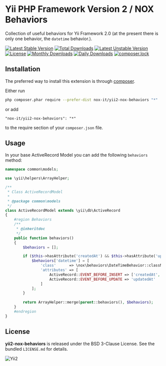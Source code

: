 Yii PHP Framework Version 2 / NOX Behaviors
===========================================

Collection of useful behaviors for Yii Framework 2.0 (at the present there is only one behavior, the `datetime` behavior.).

[![Latest Stable Version](https://poser.pugx.org/nox-it/yii2-nox-behaviors/v/stable)](https://packagist.org/packages/nox-it/yii2-nox-behaviors)
[![Total Downloads](https://poser.pugx.org/nox-it/yii2-nox-behaviors/downloads)](https://packagist.org/packages/nox-it/yii2-nox-behaviors)
[![Latest Unstable Version](https://poser.pugx.org/nox-it/yii2-nox-behaviors/v/unstable)](https://packagist.org/packages/nox-it/yii2-nox-behaviors)
[![License](https://poser.pugx.org/nox-it/yii2-nox-behaviors/license)](https://packagist.org/packages/nox-it/yii2-nox-behaviors)
[![Monthly Downloads](https://poser.pugx.org/nox-it/yii2-nox-behaviors/d/monthly)](https://packagist.org/packages/nox-it/yii2-nox-behaviors)
[![Daily Downloads](https://poser.pugx.org/nox-it/yii2-nox-behaviors/d/daily)](https://packagist.org/packages/nox-it/yii2-nox-behaviors)
[![composer.lock](https://poser.pugx.org/nox-it/yii2-nox-behaviors/composerlock)](https://packagist.org/packages/nox-it/yii2-nox-behaviors)

## Installation

The preferred way to install this extension is through [composer](http://getcomposer.org/download/).

Either run

```bash
php composer.phar require --prefer-dist nox-it/yii2-nox-behaviors "*"
```

or add

```
"nox-it/yii2-nox-behaviors": "*"
```

to the require section of your `composer.json` file.

## Usage

In your base ActiveRecord Model you can add the following `behaviors` method:

```php
namespace common\models;

use \yii\helpers\ArrayHelper;

/**
 * Class ActiveRecordModel
 *
 * @package common\models
 */
class ActiveRecordModel extends \yii\db\ActiveRecord
{
    #region Behaviors
    /**
     * @inheritdoc
     */
    public function behaviors()
    {
        $behaviors = [];

        if ($this->hasAttribute('createdAt') && $this->hasAttribute('updatedAt')) {
            $behaviors['datetime'] = [
                'class'      => \nox\behaviors\DateTimeBehavior::className(),
                'attributes' => [
                    ActiveRecord::EVENT_BEFORE_INSERT => ['createdAt', 'updatedAt'],
                    ActiveRecord::EVENT_BEFORE_UPDATE => 'updatedAt'
                ]
            ];
        }
        
        return ArrayHelper::merge(parent::behaviors(), $behaviors);
    }
    #endregion
}
```

## License

**yii2-nox-behaviors** is released under the BSD 3-Clause License. See the bundled `LICENSE.md` for details.

![Yii2](https://img.shields.io/badge/Powered_by-Yii_Framework-green.svg?style=flat)

